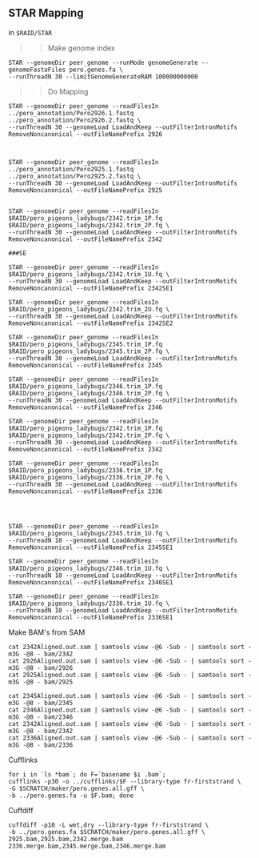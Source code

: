STAR Mapping
-

in `$RAID/STAR`

>> Make genome index


	STAR --genomeDir peer_genome --runMode genomeGenerate --genomeFastaFiles pero.genes.fa \
	--runThreadN 30 --limitGenomeGenerateRAM 100000000000
	
>> Do Mapping

	STAR --genomeDir peer_genome --readFilesIn ../pero_annotation/Pero2926.1.fastq ../pero_annotation/Pero2926.2.fastq \
	--runThreadN 30 --genomeLoad LoadAndKeep --outFilterIntronMotifs RemoveNoncanonical --outFileNamePrefix 2926
	
		

	STAR --genomeDir peer_genome --readFilesIn ../pero_annotation/Pero2925.1.fastq ../pero_annotation/Pero2925.2.fastq \
	--runThreadN 30 --genomeLoad LoadAndKeep --outFilterIntronMotifs RemoveNoncanonical --outFileNamePrefix 2925
	

	STAR --genomeDir peer_genome --readFilesIn $RAID/pero_pigeons_ladybugs/2342.trim_1P.fq $RAID/pero_pigeons_ladybugs/2342.trim_2P.fq \
	--runThreadN 30 --genomeLoad LoadAndKeep --outFilterIntronMotifs RemoveNoncanonical --outFileNamePrefix 2342
	
	###SE
	
	STAR --genomeDir peer_genome --readFilesIn $RAID/pero_pigeons_ladybugs/2342.trim_1U.fq \
	--runThreadN 30 --genomeLoad LoadAndKeep --outFilterIntronMotifs RemoveNoncanonical --outFileNamePrefix 2342SE1
	
	STAR --genomeDir peer_genome --readFilesIn $RAID/pero_pigeons_ladybugs/2342.trim_2U.fq \
	--runThreadN 30 --genomeLoad LoadAndKeep --outFilterIntronMotifs RemoveNoncanonical --outFileNamePrefix 2342SE2
	
	STAR --genomeDir peer_genome --readFilesIn $RAID/pero_pigeons_ladybugs/2345.trim_1P.fq $RAID/pero_pigeons_ladybugs/2345.trim_2P.fq \
	--runThreadN 30 --genomeLoad LoadAndKeep --outFilterIntronMotifs RemoveNoncanonical --outFileNamePrefix 2345
	
	STAR --genomeDir peer_genome --readFilesIn $RAID/pero_pigeons_ladybugs/2346.trim_1P.fq $RAID/pero_pigeons_ladybugs/2346.trim_2P.fq \
	--runThreadN 30 --genomeLoad LoadAndKeep --outFilterIntronMotifs RemoveNoncanonical --outFileNamePrefix 2346
	
	STAR --genomeDir peer_genome --readFilesIn $RAID/pero_pigeons_ladybugs/2342.trim_1P.fq $RAID/pero_pigeons_ladybugs/2342.trim_2P.fq \
	--runThreadN 30 --genomeLoad LoadAndKeep --outFilterIntronMotifs RemoveNoncanonical --outFileNamePrefix 2342
	
	STAR --genomeDir peer_genome --readFilesIn $RAID/pero_pigeons_ladybugs/2336.trim_1P.fq $RAID/pero_pigeons_ladybugs/2336.trim_2P.fq \
	--runThreadN 30 --genomeLoad LoadAndKeep --outFilterIntronMotifs RemoveNoncanonical --outFileNamePrefix 2336
	



	STAR --genomeDir peer_genome --readFilesIn $RAID/pero_pigeons_ladybugs/2345.trim_1U.fq \
	--runThreadN 10 --genomeLoad LoadAndKeep --outFilterIntronMotifs RemoveNoncanonical --outFileNamePrefix 2345SE1
	
	STAR --genomeDir peer_genome --readFilesIn $RAID/pero_pigeons_ladybugs/2346.trim_1U.fq \
	--runThreadN 10 --genomeLoad LoadAndKeep --outFilterIntronMotifs RemoveNoncanonical --outFileNamePrefix 2346SE1
	
	STAR --genomeDir peer_genome --readFilesIn $RAID/pero_pigeons_ladybugs/2336.trim_1U.fq \
	--runThreadN 10 --genomeLoad LoadAndKeep --outFilterIntronMotifs RemoveNoncanonical --outFileNamePrefix 2336SE1
 Make BAM's from SAM
 
	cat 2342Aligned.out.sam | samtools view -@6 -Sub - | samtools sort -m3G -@8 - bam/2342
	cat 2926Aligned.out.sam | samtools view -@6 -Sub - | samtools sort -m3G -@8 - bam/2926	cat 2925Aligned.out.sam | samtools view -@6 -Sub - | samtools sort -m3G -@8 - bam/2925
	
	cat 2345Aligned.out.sam | samtools view -@6 -Sub - | samtools sort -m3G -@8 - bam/2345
	cat 2346Aligned.out.sam | samtools view -@6 -Sub - | samtools sort -m3G -@8 - bam/2346
	cat 2342Aligned.out.sam | samtools view -@6 -Sub - | samtools sort -m3G -@8 - bam/2342
	cat 2336Aligned.out.sam | samtools view -@6 -Sub - | samtools sort -m3G -@8 - bam/2336
 Cufflinks
 
	for i in `ls *bam`; do F=`basename $i .bam`;
	cufflinks -p30 -o ../cufflinks/$F --library-type fr-firststrand \
	-G $SCRATCH/maker/pero.genes.all.gff \
	-b ../pero.genes.fa -u $F.bam; done

Cuffdiff

	cuffdiff -p10 -L wet,dry --library-type fr-firststrand \
	-b ../pero.genes.fa $SCRATCH/maker/pero.genes.all.gff \
	2925.bam,2925.bam,2342.merge.bam 2336.merge.bam,2345.merge.bam,2346.merge.bam